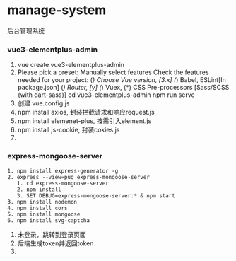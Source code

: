 # manage-system
后台管理系统

### vue3-elementplus-admin
   1. vue create vue3-elementplus-admin
   2.  Please pick a preset: Manually select features
       Check the features needed for your project: 
         (*) Choose Vue version, [3.x]
         (*) Babel, ESLint[In package.json]
         (*) Router, [y]
         (*) Vuex, 
         (*) CSS Pre-processors [Sass/SCSS (with dart-sass)]
      cd vue3-elementplus-admin
      npm run serve
   3. 创建 vue.config.js
   4. npm install axios, 封装拦截请求和响应request.js
   5. npm install elemenet-plus, 按需引入element.js
   6. npm install js-cookie, 封装cokies.js
   7. 
### express-mongoose-server
    1. npm install express-generator -g
    2. express --view=pug express-mongoose-server
       1. cd express-mongoose-server
       2. npm install
       3. SET DEBUG=express-mongoose-server:* & npm start
    3. npm install nodemon
    4. npm install cors
    5. npm install mongoose
    6. npm install svg-captcha


1. 未登录，跳转到登录页面
2. 后端生成token并返回token
3. 
